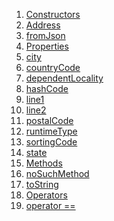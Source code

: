 1.  [Constructors](./Address-class#constructors.md)
2.  [Address](./Address/Address.md)
3.  [fromJson](./Address/Address.fromJson.md)
4.  [Properties](./Address-class#instance-properties.md)
5.  [city](./Address/city.md)
6.  [countryCode](./Address/countryCode.md)
7.  [dependentLocality](./Address/dependentLocality.md)
8.  [hashCode](https://api.flutter.dev/flutter/dart-core/Object/hashCode.html)
9.  [line1](./Address/line1.md)
10. [line2](./Address/line2.md)
11. [postalCode](./Address/postalCode.md)
12. [runtimeType](https://api.flutter.dev/flutter/dart-core/Object/runtimeType.html)
13. [sortingCode](./Address/sortingCode.md)
14. [state](./Address/state.md)
15. [Methods](./Address-class#instance-methods.md)
16. [noSuchMethod](https://api.flutter.dev/flutter/dart-core/Object/noSuchMethod.html)
17. [toString](https://api.flutter.dev/flutter/dart-core/Object/toString.html)
18. [Operators](./Address-class#operators.md)
19. [operator
    ==](https://api.flutter.dev/flutter/dart-core/Object/operator_equals.html)
